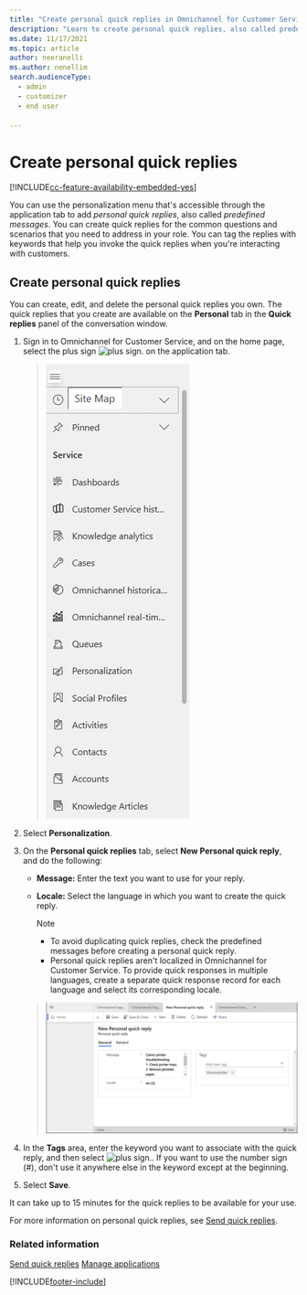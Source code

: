 ```yaml
---
title: "Create personal quick replies in Omnichannel for Customer Service | MicrosoftDocs"
description: "Learn to create personal quick replies, also called predefined messages, in Omnichannel for Customer Service."
ms.date: 11/17/2021
ms.topic: article
author: neeranelli
ms.author: nenellim
search.audienceType: 
  - admin
  - customizer
  - end user

---
```


# Create personal quick replies

[!INCLUDE[cc-feature-availability-embedded-yes](../../includes/cc-feature-availability-embedded-yes.md)]

You can use the personalization menu that's accessible through the application tab to add *personal quick replies*, also called *predefined messages*. You can create quick replies for the common questions and scenarios that you need to address in your role. You can tag the replies with keywords that help you invoke the quick replies when you're interacting with customers.

## Create personal quick replies

You can create, edit, and delete the personal quick replies you own. The quick replies that you create are available on the **Personal** tab in the **Quick replies** panel of the conversation window.

1. Sign in to Omnichannel for Customer Service, and on the home page, select the plus sign ![plus sign.](../media/plus-sign.png) on the application tab.
   > ![Personalization menu.](../media/personalization-menu.png "Personalization menu")

2. Select **Personalization**.

3. On the **Personal quick replies** tab, select **New Personal quick reply**, and do the following:
    - **Message:** Enter the text you want to use for your reply.
    - **Locale:** Select the language in which you want to create the quick reply.

        > [!NOTE]
        > - To avoid duplicating quick replies, check the predefined messages before creating a personal quick reply.
        > - Personal quick replies aren't localized in Omnichannel for Customer Service. To provide quick responses in multiple languages, create a separate quick response record for each language and select its corresponding locale.

   > ![Create a personal quick reply.](../media/create-personal-quick-reply.png "Create a personal quick reply")
4. In the **Tags** area, enter the keyword you want to associate with the quick reply, and then select ![plus sign.](../media/plus-sign.png). If you want to use the number sign (#), don't use it anywhere else in the keyword except at the beginning.
5. Select **Save**.

It can take up to 15 minutes for the quick replies to be available for your use.

For more information on personal quick replies, see [Send quick replies](oc-conversation-control.md#send-quick-replies).

### Related information

[Send quick replies](oc-conversation-control.md#send-quick-replies) 
[Manage applications](oc-manage-applications.md)  


[!INCLUDE[footer-include](../../includes/footer-banner.md)]
